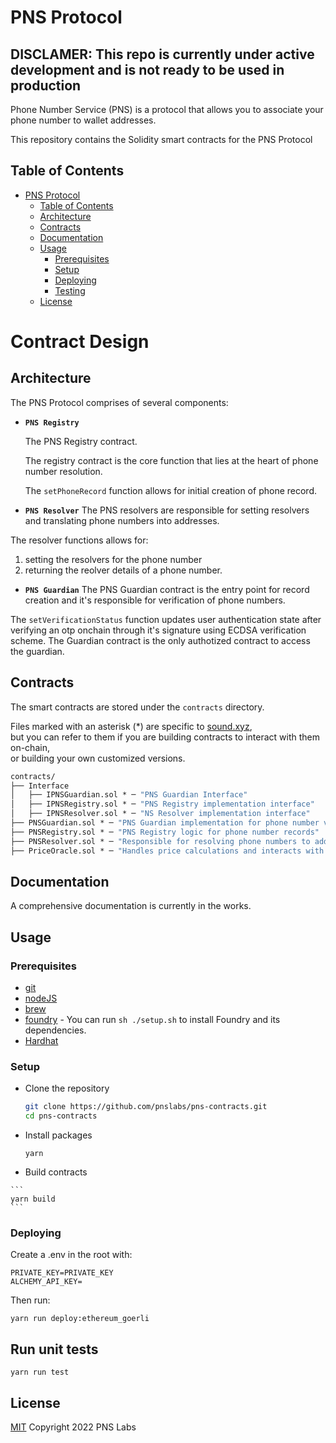 # PNS Protocol

## DISCLAMER: This repo is currently under active development and is not ready to be used in production 

Phone Number Service (PNS) is a protocol that allows you to associate your phone number to wallet addresses.

This repository contains the Solidity smart contracts for the PNS Protocol

## Table of Contents

- [PNS Protocol](#pns-protocol)
  - [Table of Contents](#table-of-contents)
  - [Architecture](#architecture)
  - [Contracts](#contracts)
  - [Documentation](#documentation)
  - [Usage](#usage)
    - [Prerequisites](#prerequisites)
    - [Setup](#setup)
    - [Deploying](#deploying)
     - [Testing](#testing)
  - [License](#license)
# Contract Design

## Architecture

The PNS Protocol comprises of several components: 

- **`PNS Registry`**  

  The PNS Registry contract.

  The registry contract is the core function that lies at the heart of phone number resolution. 

  The `setPhoneRecord` function allows for initial creation of phone record.

- **`PNS Resolver`** 
The PNS resolvers are responsible for setting resolvers and translating phone numbers into addresses. 

The resolver functions allows for:
  1. setting the resolvers for the phone number
  2. returning the reolver details of a phone number.

- **`PNS Guardian`**
The PNS Guardian contract is the entry point for record creation and it's responsible for verification of phone numbers.

The `setVerificationStatus` function updates user authentication state after verifying an otp onchain through it's signature using ECDSA verification scheme. The Guardian contract is the only authotized contract to access the guardian.

## Contracts

The smart contracts are stored under the `contracts` directory.

Files marked with an asterisk (\*) are specific to [sound.xyz](https://sound.xyz),  
but you can refer to them if you are building contracts to interact with them on-chain,   
or building your own customized versions.

```ml
contracts/
├── Interface
│   ├── IPNSGuardian.sol * ─ "PNS Guardian Interface"
│   ├── IPNSRegistry.sol * ─ "PNS Registry implementation interface"
│   ├── IPNSResolver.sol * ─ "NS Resolver implementation interface"
├── PNSGuardian.sol * ─ "PNS Guardian implementation for phone number verification"
├── PNSRegistry.sol * ─ "PNS Registry logic for phone number records"
├── PNSResolver.sol * ─ "Responsible for resolving phone numbers to addresses"
├── PriceOracle.sol * ─ "Handles price calculations and interacts with chainlink oracle for price conversions"
```


## Documentation

A comprehensive documentation is currently in the works.  

## Usage

### Prerequisites

-   [git](https://git-scm.com/downloads)
-   [nodeJS](https://nodejs.org/en/download/)
-   [brew](https://brew.sh/)
-   [foundry](https://getfoundry.sh) - You can run `sh ./setup.sh` to install Foundry and its dependencies.
-   [Hardhat](https://hardhat.org)

### Setup

-   Clone the repository

    ```bash
    git clone https://github.com/pnslabs/pns-contracts.git
    cd pns-contracts
    ```

-   Install packages

    ```
    yarn
    ```

 -   Build contracts

    ```
    yarn build
    ```


### Deploying

Create a .env in the root with:

```
PRIVATE_KEY=PRIVATE_KEY
ALCHEMY_API_KEY=
```

Then run:
```
yarn run deploy:ethereum_goerli
```

## Run unit tests

```shell
yarn run test
```


## License

[MIT](LICENSE) Copyright 2022 PNS Labs